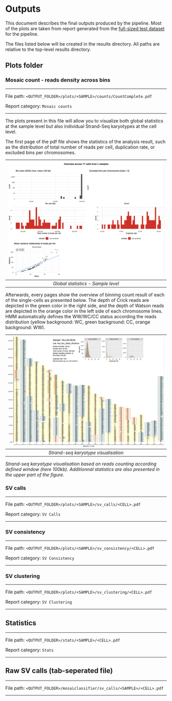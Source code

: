 # Outputs

This document describes the final outputs produced by the pipeline. Most of the plots are taken from report generated from the [full-sized test dataset](https://sandbox.zenodo.org/record/1074721) for the pipeline.

The files listed below will be created in the results directory. All paths are relative to the top-level results directory.



## Plots folder

### Mosaic count - reads density across bins

---
File path: `<OUTPUT_FOLDER>/plots/<SAMPLE>/counts/CountComplete.pdf`

Report category: `Mosaic counts`

---



The plots present in this file will allow you to visualize both global statistics at the sample level but also individual Strand-Seq karyotypes at the cell level.

The first page of the pdf file shows the statistics of the analysis result, such
as the distribution of total number of reads per cell, duplication rate, or excluded bins per chromosomes. 


| ![summary](images/plots/stats.png) |
| :--------------------------------: |
| *Global statistics - Sample level* |

Afterwards, every pages show the overview of binning count result of each of the single-cells as presented below. The depth of Crick reads are depicted in the green color in the right side, and the depth of Watson reads are depicted in the orange color in the left side of each chromosome lines. HMM automatically defines the WW/WC/CC status according the reads distribution (yellow background: WC, green background: CC, orange background: WW).


|   ![summary](images/plots/414.png)   |
| :----------------------------------: |
| *Strand-seq karyotype visualisation* |

*Strand-seq karyotype visualisation based on reads counting according defined window (here 100kb). Additionnal statistics are also presented in the upper part of the figure.* 


### SV calls
---
File path: `<OUTPUT_FOLDER>/plots/<SAMPLE>/sv_calls/<CELL>.pdf`

Report category: `SV Calls`


---


### SV consistency
---
File path: `<OUTPUT_FOLDER>/plots/<SAMPLE>/sv_consistency/<CELL>.pdf`

Report category: `SV Consistency`


---


### SV clustering
---
File path: `<OUTPUT_FOLDER>/plots/<SAMPLE>/sv_clustering/<CELL>.pdf`

Report category: `SV Clustering`

---

## Statistics
---
File path: `<OUTPUT_FOLDER>/stats/<SAMPLE>/<CELL>.pdf`

Report category: `Stats`

---

## Raw SV calls (tab-seperated file)
---
File path: `<OUTPUT_FOLDER>/mosaiclassifier/sv_calls/<SAMPLE>/<CELL>.pdf`

---